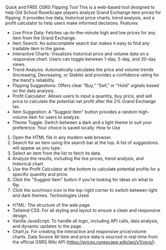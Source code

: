﻿Quick and FREE OSRS Flipping Tool
This is a web-based tool designed to help Old School RuneScape players analyze Grand Exchange item prices for flipping. It provides live data, historical price charts, trend analysis, and a profit calculator to help users make informed decisions.
Features
* Live Price Data: Fetches up-to-the-minute high and low prices for any item from the Grand Exchange.
* Item Search: An autocomplete search bar makes it easy to find any tradable item in the game.
* Interactive Charts: Visualizes historical price and volume data on a responsive chart. Users can toggle between 1-day, 5-day, and 30-day views.
* Trend Analysis: Automatically calculates the price and volume trends (Increasing, Decreasing, or Stable) and provides a confidence rating for the trend's reliability.
* Flipping Suggestions: Offers clear "Buy," "Sell," or "Hold" signals based on the data analysis.
* Profit Calculator: Allows users to input a quantity, buy price, and sell price to calculate the potential net profit after the 2% Grand Exchange tax.
* Item Suggestion: A "Suggest Item" button provides a random high-volume item for users to analyze.
* Theme Toggle: Switch between a dark and a light theme to suit your preference. Your choice is saved locally.
How to Use
1. Open the HTML file in any modern web browser.
2. Search for an item using the search bar at the top. A list of suggestions will appear as you type.
3. Select an item from the list to fetch its data.
4. Analyze the results, including the live prices, trend analysis, and historical chart.
5. Use the Profit Calculator at the bottom to calculate potential profits for a specific quantity and price.
6. Click the "Suggest Item" button if you're looking for ideas on what to flip.
7. Click the sun/moon icon in the top-right corner to switch between light and dark themes.
Technologies Used
* HTML: The structure of the web page.
* Tailwind CSS: For all styling and layout to ensure a clean and responsive design.
* Vanilla JavaScript: To handle all logic, including API calls, data analysis, and dynamic updates to the page.
* Chart.js: For creating the interactive and responsive price/volume charts.
Data Source
All item and price data is sourced in real-time from the official OSRS Wiki API (https://prices.runescape.wiki/api/v1/osrs/).

